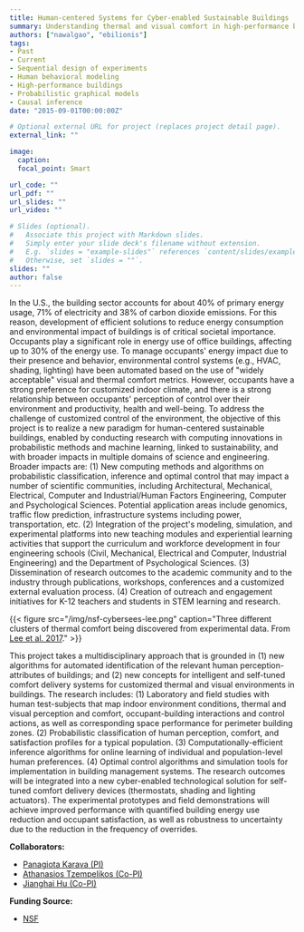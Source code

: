 ```yaml
---
title: Human-centered Systems for Cyber-enabled Sustainable Buildings
summary: Understanding thermal and visual comfort in high-performance buildings.
authors: ["nawalgao", "ebilionis"]
tags:
- Past
- Current
- Sequential design of experiments
- Human behavioral modeling
- High-performance buildings
- Probabilistic graphical models
- Causal inference
date: "2015-09-01T00:00:00Z"

# Optional external URL for project (replaces project detail page).
external_link: ""

image:
  caption:
  focal_point: Smart

url_code: ""
url_pdf: ""
url_slides: ""
url_video: ""

# Slides (optional).
#   Associate this project with Markdown slides.
#   Simply enter your slide deck's filename without extension.
#   E.g. `slides = "example-slides"` references `content/slides/example-slides.md`.
#   Otherwise, set `slides = ""`.
slides: ""
author: false
---
```


In the U.S., the building sector accounts for about 40% of primary energy usage, 71% of electricity and 38% of carbon dioxide emissions. For this reason, development of efficient solutions to reduce energy consumption and environmental impact of buildings is of critical societal importance. Occupants play a significant role in energy use of office buildings, affecting up to 30% of the energy use. To manage occupants' energy impact due to their presence and behavior, environmental control systems (e.g., HVAC, shading, lighting) have been automated based on the use of "widely acceptable" visual and thermal comfort metrics. However, occupants have a strong preference for customized indoor climate, and there is a strong relationship between occupants' perception of control over their environment and productivity, health and well-being. To address the challenge of customized control of the environment, the objective of this project is to realize a new paradigm for human-centered sustainable buildings, enabled by conducting research with computing innovations in probabilistic methods and machine learning, linked to sustainability, and with broader impacts in multiple domains of science and engineering. Broader impacts are: (1) New computing methods and algorithms on probabilistic classification, inference and optimal control that may impact a number of scientific communities, including Architectural, Mechanical, Electrical, Computer and Industrial/Human Factors Engineering, Computer and Psychological Sciences. Potential application areas include genomics, traffic flow prediction, infrastructure systems including power, transportation, etc. (2) Integration of the project's modeling, simulation, and experimental platforms into new teaching modules and experiential learning activities that support the curriculum and workforce development in four engineering schools (Civil, Mechanical, Electrical and Computer, Industrial Engineering) and the Department of Psychological Sciences. (3) Dissemination of research outcomes to the academic community and to the industry through publications, workshops, conferences and a customized external evaluation process. (4) Creation of outreach and engagement initiatives for K-12 teachers and students in STEM learning and research.

{{< figure src="/img/nsf-cybersees-lee.png" caption="Three different clusters of thermal comfort being discovered from experimental data. From [Lee et al. 2017](/publication/lee-bayesian-2017)." >}}

This project takes a multidisciplinary approach that is grounded in (1) new algorithms for automated identification of the relevant human perception-attributes of buildings; and (2) new concepts for intelligent and self-tuned comfort delivery systems for customized thermal and visual environments in buildings. The research includes: (1) Laboratory and field studies with human test-subjects that map indoor environment conditions, thermal and visual perception and comfort, occupant-building interactions and control actions, as well as corresponding space performance for perimeter building zones. (2) Probabilistic classification of human perception, comfort, and satisfaction profiles for a typical population. (3) Computationally-efficient inference algorithms for online learning of individual and population-level human preferences. (4) Optimal control algorithms and simulation tools for implementation in building management systems. The research outcomes will be integrated into a new cyber-enabled technological solution for self-tuned comfort delivery devices (thermostats, shading and lighting actuators). The experimental prototypes and field demonstrations will achieve improved performance with quantified building energy use reduction and occupant satisfaction, as well as robustness to uncertainty due to the reduction in the frequency of overrides.

**Collaborators:**

+ [Panagiota Karava (PI)](https://engineering.purdue.edu/CE/People/view_person?resource_id=56531)
+ [Athanasios Tzempelikos (Co-PI)](https://sites.google.com/site/thanostzempelikos/)
+ [Jianghai Hu (Co-PI)](https://engineering.purdue.edu/~jianghai/)

**Funding Source:**

+ [NSF](https://www.nsf.gov/awardsearch/showAward?AWD_ID=1539527&HistoricalAwards=false)
